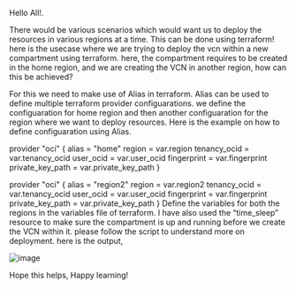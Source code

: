 Hello All!.

There would be various scenarios which would want us to deploy the resources in various regions at a time. This can be done using terraform!
here is the usecase where we are trying to deploy the vcn within a new compartment using terraform.
here, the compartment requires to be created in the home region, and we are creating the VCN in another region, how can this be achieved?

For this we need to make use of Alias in terraform.
Alias can be used to define multiple terraform provider configuarations. we define the configuaration for home region and then another configuaration for the region where we want to deploy resources.
Here is the example on how to define configuaration using Alias.

provider "oci" {
  alias            = "home"
  region           = var.region
  tenancy_ocid     = var.tenancy_ocid
  user_ocid        = var.user_ocid
  fingerprint      = var.fingerprint
  private_key_path = var.private_key_path
}

provider "oci" {
  alias            = "region2"
  region           = var.region2
  tenancy_ocid     = var.tenancy_ocid
  user_ocid        = var.user_ocid
  fingerprint      = var.fingerprint
  private_key_path = var.private_key_path
}
Define the variables for both the regions in the variables file of terraform.
I have also used the “time_sleep” resource to make sure the compartment is up and running before we create the VCN within it.
 please follow the script to understand more on deployment.
here is the output,

![image](https://user-images.githubusercontent.com/26675416/133198045-c42d5b53-5517-43e8-96c1-5f0e745af815.png)


Hope this helps, Happy learning!
